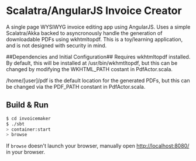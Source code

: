# Scalatra/AngularJS Invoice Creator #
A single page WYSIWYG invoice editing app using AngularJS. Uses a simple Scalatra/Akka backed to  asyncronously handle the generation of downloadable PDFs using wkhtmltopdf. This is a toy/learning application, and is not designed with security in mind.

##Dependencies and Initial Configuration##
Requires wkhtmltopdf installed. By default, this will be installed at /usr/bin/wkhmtltopdf, but this can be changed by modifying the WKHTML_PATH costant in PdfActor.scala. 

/home/[user]/pdf is the default location for the generated PDFs, but this can be changed via the PDF_PATH constant in PdfActor.scala.


## Build & Run ##

```sh
$ cd invoicemaker
$ ./sbt
> container:start
> browse
```

If `browse` doesn't launch your browser, manually open [http://localhost:8080/](http://localhost:8080/) in your browser.
